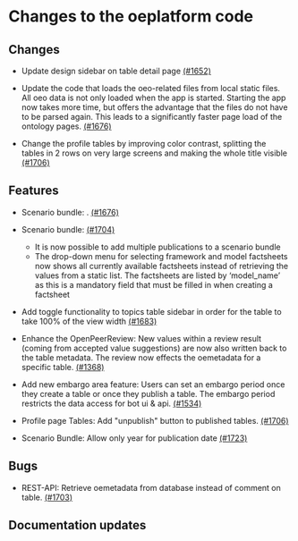 # Changes to the oeplatform code

## Changes

- Update design sidebar on table detail page [(#1652)](https://github.com/OpenEnergyPlatform/oeplatform/pull/1652)

- Update the code that loads the oeo-related files from local static files. All oeo data is not only loaded when the app is started. Starting the app now takes more time, but offers the advantage that the files do not have to be parsed again. This leads to a significantly faster page load of the ontology pages. [(#1676)](https://github.com/OpenEnergyPlatform/oeplatform/pull/1676)

- Change the profile tables by improving color contrast, splitting the tables in 2 rows on very large screens and making the whole title visible [(#1706)](https://github.com/OpenEnergyPlatform/oeplatform/pull/1706)

## Features

- Scenario bundle: . [(#1676)](https://github.com/OpenEnergyPlatform/oeplatform/pull/1676)

- Scenario bundle: [(#1704)](https://github.com/OpenEnergyPlatform/oeplatform/pull/1704)

  - It is now possible to add multiple publications to a scenario bundle
  - The drop-down menu for selecting framework and model factsheets now shows all currently available factsheets instead of retrieving the values from a static list. The factsheets are listed by ‘model_name’ as this is a mandatory field that must be filled in when creating a factsheet

- Add toggle functionality to topics table sidebar in order for the table to take 100% of the view width [(#1683)](https://github.com/OpenEnergyPlatform/oeplatform/pull/1683)

- Enhance the OpenPeerReview: New values within a review result (coming from accepted value suggestions) are now also written back to the table metadata. The review now effects the oemetadata for a specific table. [(#1368)](https://github.com/OpenEnergyPlatform/oeplatform/pull/1368)

- Add new embargo area feature: Users can set an embargo period once they create a table or once they publish a table. The embargo period restricts the data access for bot ui & api. [(#1534)](https://github.com/OpenEnergyPlatform/oeplatform/pull/1534)

- Profile page Tables: Add "unpublish" button to published tables. [(#1706)](https://github.com/OpenEnergyPlatform/oeplatform/pull/1706)

- Scenario Bundle: Allow only year for publication date [(#1723)](https://github.com/OpenEnergyPlatform/oeplatform/pull/1723)

## Bugs

- REST-API: Retrieve oemetadata from database instead of comment on table. [(#1703)](https://github.com/OpenEnergyPlatform/oeplatform/pull/1703)

## Documentation updates
